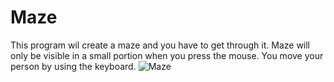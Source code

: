 # Maze
This program wil create a maze and you have to get through it.
Maze will only be visible in a small portion when you press the mouse.
You move your person by using the keyboard.
![Maze](https://github.com/er1ck02/Maze/blob/master/maze.png)

